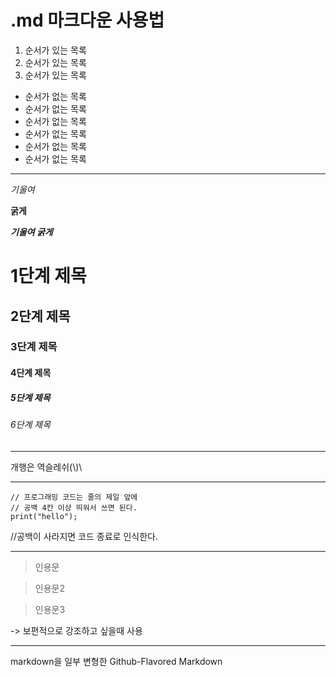 # .md 마크다운 사용법

1. 순서가 있는 목록
2. 순서가 있는 목록
3. 순서가 있는 목록

- 순서가 없는 목록
- 순서가 없는 목록
- 순서가 없는 목록
- 순서가 없는 목록
- 순서가 없는 목록
- 순서가 없는 목록

---

_기울여_

**굵게**

**_기울여 굵게_**

# 1단계 제목

## 2단계 제목

### 3단계 제목

#### 4단계 제목

##### 5단계 제목

###### 6단계 제목

---

개행은 역슬레쉬(\\)\\

---

```
// 프로그래밍 코드는 줄의 제일 앞에
// 공백 4칸 이상 띄워서 쓰면 된다.
print("hello");
```

//공백이 사라지면 코드 종료로 인식한다.

---

> 인용문

> 인용문2

> 인용문3

-> 보편적으로 강조하고 싶을때 사용

---

markdown을 일부 변형한 Github-Flavored Markdown
